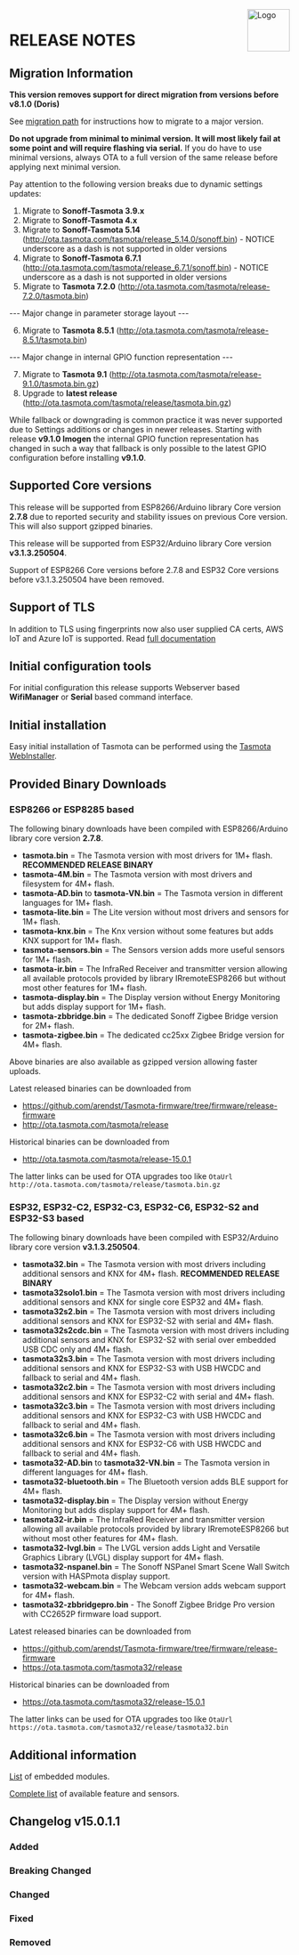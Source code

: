 <picture>
  <source media="(prefers-color-scheme: dark)" srcset="./tools/logo/TASMOTA_FullLogo_Vector_White.svg">
  <img alt="Logo" src="./tools/logo/TASMOTA_FullLogo_Vector.svg" align="right" height="76">
</picture>

# RELEASE NOTES

## Migration Information

**This version removes support for direct migration from versions before v8.1.0 (Doris)**

See [migration path](https://tasmota.github.io/docs/Upgrading#migration-path) for instructions how to migrate to a major version.

**Do not upgrade from minimal to minimal version. It will most likely fail at some point and will require flashing via serial.** If you do have to use minimal versions, always OTA to a full version of the same release before applying next minimal version.

Pay attention to the following version breaks due to dynamic settings updates:

1. Migrate to **Sonoff-Tasmota 3.9.x**
2. Migrate to **Sonoff-Tasmota 4.x**
3. Migrate to **Sonoff-Tasmota 5.14** (http://ota.tasmota.com/tasmota/release_5.14.0/sonoff.bin) - NOTICE underscore as a dash is not supported in older versions
4. Migrate to **Sonoff-Tasmota 6.7.1** (http://ota.tasmota.com/tasmota/release_6.7.1/sonoff.bin) - NOTICE underscore as a dash is not supported in older versions
5. Migrate to **Tasmota 7.2.0** (http://ota.tasmota.com/tasmota/release-7.2.0/tasmota.bin)

--- Major change in parameter storage layout ---

6. Migrate to **Tasmota 8.5.1** (http://ota.tasmota.com/tasmota/release-8.5.1/tasmota.bin)

--- Major change in internal GPIO function representation ---

7. Migrate to **Tasmota 9.1** (http://ota.tasmota.com/tasmota/release-9.1.0/tasmota.bin.gz)
8. Upgrade to **latest release** (http://ota.tasmota.com/tasmota/release/tasmota.bin.gz)

While fallback or downgrading is common practice it was never supported due to Settings additions or changes in newer releases. Starting with release **v9.1.0 Imogen** the internal GPIO function representation has changed in such a way that fallback is only possible to the latest GPIO configuration before installing **v9.1.0**.

## Supported Core versions

This release will be supported from ESP8266/Arduino library Core version **2.7.8** due to reported security and stability issues on previous Core version. This will also support gzipped binaries.

This release will be supported from ESP32/Arduino library Core version **v3.1.3.250504**.

Support of ESP8266 Core versions before 2.7.8 and ESP32 Core versions before v3.1.3.250504 have been removed.

## Support of TLS

In addition to TLS using fingerprints now also user supplied CA certs, AWS IoT and Azure IoT is supported. Read [full documentation](https://tasmota.github.io/docs/AWS-IoT)

## Initial configuration tools

For initial configuration this release supports Webserver based **WifiManager** or **Serial** based command interface.

## Initial installation

Easy initial installation of Tasmota can be performed using the [Tasmota WebInstaller](https://tasmota.github.io/install/).

## Provided Binary Downloads

### ESP8266 or ESP8285 based
The following binary downloads have been compiled with ESP8266/Arduino library core version **2.7.8**.

- **tasmota.bin** = The Tasmota version with most drivers for 1M+ flash. **RECOMMENDED RELEASE BINARY**
- **tasmota-4M.bin** = The Tasmota version with most drivers and filesystem for 4M+ flash.
- **tasmota-AD.bin** to **tasmota-VN.bin** = The Tasmota version in different languages for 1M+ flash.
- **tasmota-lite.bin** = The Lite version without most drivers and sensors for 1M+ flash.
- **tasmota-knx.bin** = The Knx version without some features but adds KNX support for 1M+ flash.
- **tasmota-sensors.bin** = The Sensors version adds more useful sensors for 1M+ flash.
- **tasmota-ir.bin** = The InfraRed Receiver and transmitter version allowing all available protocols provided by library IRremoteESP8266 but without most other features for 1M+ flash.
- **tasmota-display.bin** = The Display version without Energy Monitoring but adds display support for 1M+ flash.
- **tasmota-zbbridge.bin** = The dedicated Sonoff Zigbee Bridge version for 2M+ flash.
- **tasmota-zigbee.bin** = The dedicated cc25xx Zigbee Bridge version for 4M+ flash.

Above binaries are also available as gzipped version allowing faster uploads.

Latest released binaries can be downloaded from
- https://github.com/arendst/Tasmota-firmware/tree/firmware/release-firmware
- http://ota.tasmota.com/tasmota/release

Historical binaries can be downloaded from
- http://ota.tasmota.com/tasmota/release-15.0.1

The latter links can be used for OTA upgrades too like ``OtaUrl http://ota.tasmota.com/tasmota/release/tasmota.bin.gz``

### ESP32, ESP32-C2, ESP32-C3, ESP32-C6, ESP32-S2 and ESP32-S3 based
The following binary downloads have been compiled with ESP32/Arduino library core version **v3.1.3.250504**.

- **tasmota32.bin** = The Tasmota version with most drivers including additional sensors and KNX for 4M+ flash.  **RECOMMENDED RELEASE BINARY**
- **tasmota32solo1.bin** = The Tasmota version with most drivers including additional sensors and KNX for single core ESP32 and 4M+ flash.
- **tasmota32s2.bin** = The Tasmota version with most drivers including additional sensors and KNX for ESP32-S2 with serial and 4M+ flash.
- **tasmota32s2cdc.bin** = The Tasmota version with most drivers including additional sensors and KNX for ESP32-S2 with serial over embedded USB CDC only and 4M+ flash.
- **tasmota32s3.bin** = The Tasmota version with most drivers including additional sensors and KNX for ESP32-S3 with USB HWCDC and fallback to serial and 4M+ flash.
- **tasmota32c2.bin** = The Tasmota version with most drivers including additional sensors and KNX for ESP32-C2 with serial and 4M+ flash.
- **tasmota32c3.bin** = The Tasmota version with most drivers including additional sensors and KNX for ESP32-C3 with USB HWCDC and fallback to serial and 4M+ flash.
- **tasmota32c6.bin** = The Tasmota version with most drivers including additional sensors and KNX for ESP32-C6 with USB HWCDC and fallback to serial and 4M+ flash.
- **tasmota32-AD.bin** to **tasmota32-VN.bin** = The Tasmota version in different languages for 4M+ flash.
- **tasmota32-bluetooth.bin** = The Bluetooth version adds BLE support for 4M+ flash.
- **tasmota32-display.bin** = The Display version without Energy Monitoring but adds display support for 4M+ flash.
- **tasmota32-ir.bin** = The InfraRed Receiver and transmitter version allowing all available protocols provided by library IRremoteESP8266 but without most other features for 4M+ flash.
- **tasmota32-lvgl.bin** = The LVGL version adds Light and Versatile Graphics Library (LVGL) display support for 4M+ flash.
- **tasmota32-nspanel.bin** = The Sonoff NSPanel Smart Scene Wall Switch version with HASPmota display support.
- **tasmota32-webcam.bin** = The Webcam version adds webcam support for 4M+ flash.
- **tasmota32-zbbridgepro.bin** - The Sonoff Zigbee Bridge Pro version with CC2652P firmware load support.

Latest released binaries can be downloaded from
- https://github.com/arendst/Tasmota-firmware/tree/firmware/release-firmware
- https://ota.tasmota.com/tasmota32/release

Historical binaries can be downloaded from
- https://ota.tasmota.com/tasmota32/release-15.0.1

The latter links can be used for OTA upgrades too like ``OtaUrl https://ota.tasmota.com/tasmota32/release/tasmota32.bin``

## Additional information

[List](MODULES.md) of embedded modules.

[Complete list](BUILDS.md) of available feature and sensors.

## Changelog v15.0.1.1
### Added

### Breaking Changed

### Changed

### Fixed

### Removed
